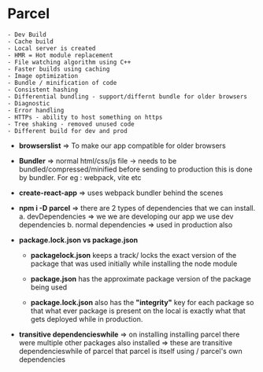 # Parcel 
    - Dev Build
    - Cache build
    - Local server is created
    - HMR = Hot module replacement
    - File watching algorithm using C++ 
    - Faster builds using caching
    - Image optimization
    - Bundle / minification of code
    - Consistent hashing
    - Differential bundling - support/differnt bundle for older browsers
    - Diagnostic
    - Error handling
    - HTTPs - ability to host something on https
    - Tree shaking - removed unused code
    - Different build for dev and prod

- **browserslist** => To make our app compatible for older browsers

- **Bundler** => normal html/css/js file -> needs to be bundled/compressed/minified before sending to production this is done by bundler. For eg : webpack, vite etc

- **create-react-app** => uses webpack bundler behind the scenes

- **npm i -D parcel** => there are 2 types of dependencies that we can install. 
    a. devDependencies => we we are developing our app we use dev dependencies
    b. normal dependencies => used in production also

- **package.lock.json vs package.json** 
    - **packagelock.json** keeps a track/ locks the exact version of the package that was used initially while installing the node module

    - **package.json** has the approximate package version of the package being used

    - **package.lock.json** also has the **"integrity"** key for each package so that what ever package is present on the local is exactly what that gets deployed while in production.

- **transitive dependencieswhile** => on installing installing parcel there were multiple other packages also installed => these are transitive dependencieswhile of parcel that parcel is itself using / parcel's own dependencies





